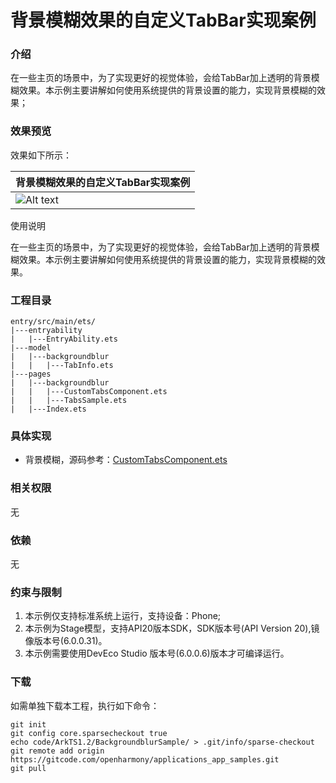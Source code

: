 # 背景模糊效果的自定义TabBar实现案例

### 介绍

在一些主页的场景中，为了实现更好的视觉体验，会给TabBar加上透明的背景模糊效果。本示例主要讲解如何使用系统提供的背景设置的能力，实现背景模糊的效果；

### 效果预览

效果如下所示：

|背景模糊效果的自定义TabBar实现案例|
|--------------------------------|
|![Alt text](entry/src/main/resources/base/media/background_blur.gif)|

使用说明

在一些主页的场景中，为了实现更好的视觉体验，会给TabBar加上透明的背景模糊效果。本示例主要讲解如何使用系统提供的背景设置的能力，实现背景模糊的效果。

### 工程目录

```
entry/src/main/ets/
|---entryability
|   |---EntryAbility.ets
|---model
|   |---backgroundblur
|   |   |---TabInfo.ets
|---pages
|   |---backgroundblur
|   |   |---CustomTabsComponent.ets
|   |   |---TabsSample.ets
|   |---Index.ets
```

### 具体实现

* 背景模糊，源码参考：[CustomTabsComponent.ets](entry/src/main/ets/pages/CustomTabsComponent.ets)

### 相关权限

无

### 依赖

无

### 约束与限制

1. 本示例仅支持标准系统上运行，支持设备：Phone;
2. 本示例为Stage模型，支持API20版本SDK，SDK版本号(API Version 20),镜像版本号(6.0.0.31)。
3. 本示例需要使用DevEco Studio 版本号(6.0.0.6)版本才可编译运行。

### 下载

如需单独下载本工程，执行如下命令：

```
git init
git config core.sparsecheckout true
echo code/ArkTS1.2/BackgroundblurSample/ > .git/info/sparse-checkout
git remote add origin https://gitcode.com/openharmony/applications_app_samples.git
git pull
```